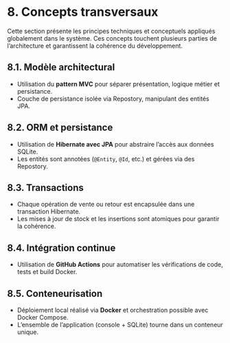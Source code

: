 # 8. Concepts transversaux

Cette section présente les principes techniques et conceptuels appliqués globalement dans le système. Ces concepts touchent plusieurs parties de l’architecture et garantissent la cohérence du développement.

## 8.1. Modèle architectural

- Utilisation du **pattern MVC** pour séparer présentation, logique métier et persistance.
- Couche de persistance isolée via Repostory, manipulant des entités JPA.

## 8.2. ORM et persistance

- Utilisation de **Hibernate avec JPA** pour abstraire l’accès aux données SQLite.
- Les entités sont annotées (`@Entity`, `@Id`, etc.) et gérées via des Repostory.

## 8.3. Transactions

- Chaque opération de vente ou retour est encapsulée dans une transaction Hibernate.
- Les mises à jour de stock et les insertions sont atomiques pour garantir la cohérence.

## 8.4. Intégration continue

- Utilisation de **GitHub Actions** pour automatiser les vérifications de code, tests et build Docker.

## 8.5. Conteneurisation

- Déploiement local réalisé via **Docker** et orchestration possible avec Docker Compose.
- L’ensemble de l’application (console + SQLite) tourne dans un conteneur unique.

